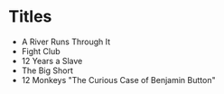 # Titles

* A River Runs Through It
* Fight Club
* 12 Years a Slave
* The Big Short
* 12 Monkeys
"The Curious Case of Benjamin Button" 